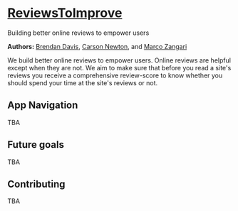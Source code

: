 # [ReviewsToImprove](https://github.com/TeamAlphaPrimeReviews)
Building better online reviews to empower users


**Authors:**
[Brendan Davis](https://github.com/Tsarcastic),
[Carson Newton](https://github.com/nosrac77), and
[Marco Zangari](https://github.com/marco-zangari)


We build better online reviews to empower users. Online reviews are helpful except when they are not. We aim to make sure that before you read a site's reviews you receive a comprehensive review-score to know whether you should spend your time at the site's reviews or not.

## App Navigation

TBA

## Future goals

TBA

## Contributing

TBA